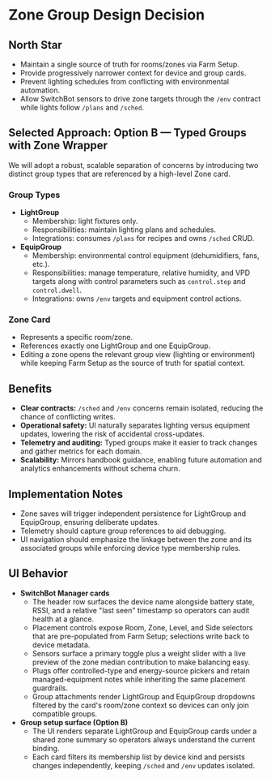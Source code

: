 # Zone Group Design Decision

## North Star
- Maintain a single source of truth for rooms/zones via Farm Setup.
- Provide progressively narrower context for device and group cards.
- Prevent lighting schedules from conflicting with environmental automation.
- Allow SwitchBot sensors to drive zone targets through the `/env` contract while lights follow `/plans` and `/sched`.

## Selected Approach: Option B — Typed Groups with Zone Wrapper
We will adopt a robust, scalable separation of concerns by introducing two distinct group types that are referenced by a high-level Zone card.

### Group Types
- **LightGroup**
  - Membership: light fixtures only.
  - Responsibilities: maintain lighting plans and schedules.
  - Integrations: consumes `/plans` for recipes and owns `/sched` CRUD.
- **EquipGroup**
  - Membership: environmental control equipment (dehumidifiers, fans, etc.).
  - Responsibilities: manage temperature, relative humidity, and VPD targets along with control parameters such as `control.step` and `control.dwell`.
  - Integrations: owns `/env` targets and equipment control actions.

### Zone Card
- Represents a specific room/zone.
- References exactly one LightGroup and one EquipGroup.
- Editing a zone opens the relevant group view (lighting or environment) while keeping Farm Setup as the source of truth for spatial context.

## Benefits
- **Clear contracts:** `/sched` and `/env` concerns remain isolated, reducing the chance of conflicting writes.
- **Operational safety:** UI naturally separates lighting versus equipment updates, lowering the risk of accidental cross-updates.
- **Telemetry and auditing:** Typed groups make it easier to track changes and gather metrics for each domain.
- **Scalability:** Mirrors handbook guidance, enabling future automation and analytics enhancements without schema churn.

## Implementation Notes
- Zone saves will trigger independent persistence for LightGroup and EquipGroup, ensuring deliberate updates.
- Telemetry should capture group references to aid debugging.
- UI navigation should emphasize the linkage between the zone and its associated groups while enforcing device type membership rules.

## UI Behavior
- **SwitchBot Manager cards**
  - The header row surfaces the device name alongside battery state, RSSI, and a relative "last seen" timestamp so operators can audit health at a glance.
  - Placement controls expose Room, Zone, Level, and Side selectors that are pre-populated from Farm Setup; selections write back to device metadata.
  - Sensors surface a primary toggle plus a weight slider with a live preview of the zone median contribution to make balancing easy.
  - Plugs offer controlled-type and energy-source pickers and retain managed-equipment notes while inheriting the same placement guardrails.
  - Group attachments render LightGroup and EquipGroup dropdowns filtered by the card's room/zone context so devices can only join compatible groups.
- **Group setup surface (Option B)**
  - The UI renders separate LightGroup and EquipGroup cards under a shared zone summary so operators always understand the current binding.
  - Each card filters its membership list by device kind and persists changes independently, keeping `/sched` and `/env` updates isolated.

